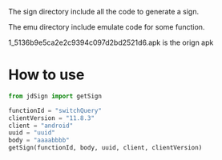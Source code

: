 The sign directory include all the code to generate a sign.

The emu directory include emulate code for some function.

1_5136b9e5ca2e2c9394c097d2bd2521d6.apk is the orign  apk

# How to use

```python
from jdSign import getSign

functionId = "switchQuery"
clientVersion = "11.8.3"
client = "android"
uuid = "uuid"
body = "aaaabbbb"
getSign(functionId, body, uuid, client, clientVersion)
```

